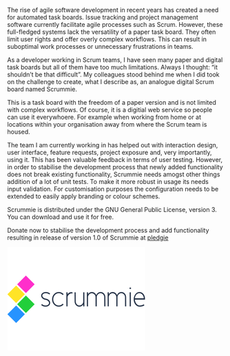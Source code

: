 The rise of agile software development in recent years has created a need for automated task boards. 
Issue tracking and project management software currently facilitate agile processes such as Scrum. 
However, these full-fledged systems lack the versatility of a paper task board. They often limit user 
rights and offer overly complex workflows. This can result in suboptimal work processes or unnecessary 
frustrations in teams.

As a developer working in Scrum teams, I have seen many paper and digital task boards but all of them 
have too much limitations. Always I thought: “it shouldn’t be that difficult”. My colleagues stood behind 
me when I did took on the challenge to create, what I describe as, an analogue digital Scrum board named 
Scrummie.

This is a task board with the freedom of a paper version and is not limited with complex workflows. Of 
course, it is a digitial web service so people can use it everywhoere. For example when working from home 
or at locations within your organisation away from where the Scrum team is housed.

The team I am currently working in has helped out with interaction design, user interface, feature requests, 
project exposure and, very importantly, using it. This has been valuable feedback in terms of user testing. 
However, in order to stabilise the development process that newly added functionality does not break existing 
functionality, Scrummie needs amogst other things addition of a lot of unit tests. To make it more robust in 
usage its needs input validation. For customisation purposes the configuration needs to be extended to easily 
apply branding or colour schemes.

Scrummie is distributed under the GNU General Public License, version 3. You can download and use it for free. 

Donate now to stabilise the development process and add functionality resulting in release of version 1.0 of Scrummie 
at [pledgie](https://pledgie.com/campaigns/25781)

![Scrummie Logo](/public/img/scrummie-logo-big.png)